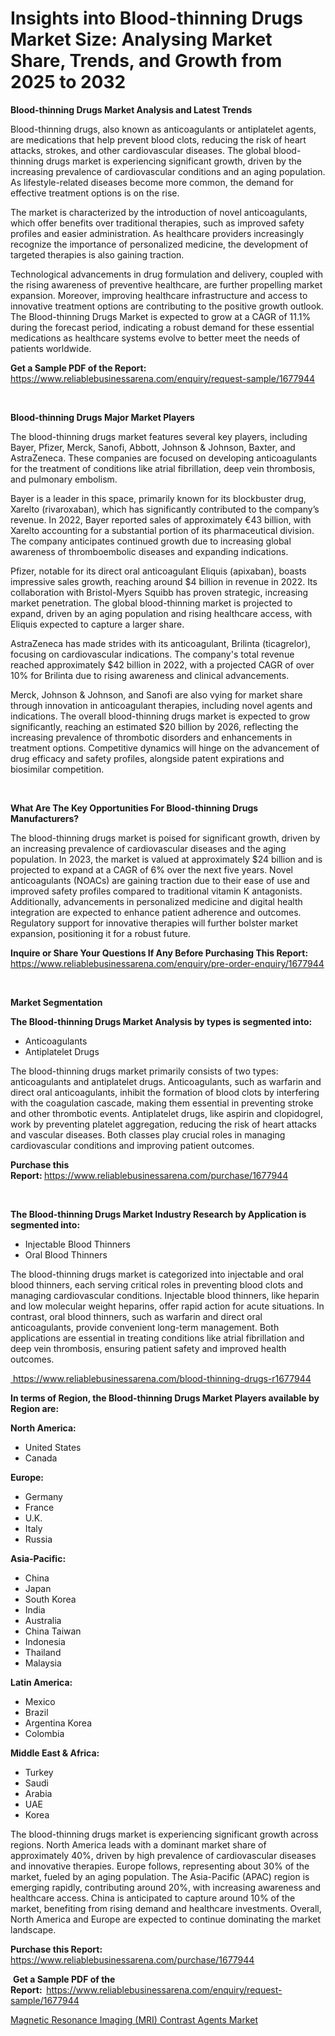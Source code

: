 <p><h1>Insights into Blood-thinning Drugs Market Size: Analysing Market Share, Trends, and Growth from 2025 to 2032</h1></p><p><strong>Blood-thinning Drugs Market Analysis and Latest Trends</strong></p>
<p><p>Blood-thinning drugs, also known as anticoagulants or antiplatelet agents, are medications that help prevent blood clots, reducing the risk of heart attacks, strokes, and other cardiovascular diseases. The global blood-thinning drugs market is experiencing significant growth, driven by the increasing prevalence of cardiovascular conditions and an aging population. As lifestyle-related diseases become more common, the demand for effective treatment options is on the rise.</p><p>The market is characterized by the introduction of novel anticoagulants, which offer benefits over traditional therapies, such as improved safety profiles and easier administration. As healthcare providers increasingly recognize the importance of personalized medicine, the development of targeted therapies is also gaining traction. </p><p>Technological advancements in drug formulation and delivery, coupled with the rising awareness of preventive healthcare, are further propelling market expansion. Moreover, improving healthcare infrastructure and access to innovative treatment options are contributing to the positive growth outlook. The Blood-thinning Drugs Market is expected to grow at a CAGR of 11.1% during the forecast period, indicating a robust demand for these essential medications as healthcare systems evolve to better meet the needs of patients worldwide.</p></p>
<p><strong>Get a Sample PDF of the Report:&nbsp;</strong> <a href="https://www.reliablebusinessarena.com/enquiry/request-sample/1677944?utm_campaign=3553&utm_medium=2&utm_source=Github&utm_content=ia&utm_term=25032025&utm_id=blood-thinning-drugs">https://www.reliablebusinessarena.com/enquiry/request-sample/1677944</a></p>
<p>&nbsp;</p>
<p><strong>Blood-thinning Drugs Major Market Players</strong></p>
<p><p>The blood-thinning drugs market features several key players, including Bayer, Pfizer, Merck, Sanofi, Abbott, Johnson & Johnson, Baxter, and AstraZeneca. These companies are focused on developing anticoagulants for the treatment of conditions like atrial fibrillation, deep vein thrombosis, and pulmonary embolism.</p><p>Bayer is a leader in this space, primarily known for its blockbuster drug, Xarelto (rivaroxaban), which has significantly contributed to the company’s revenue. In 2022, Bayer reported sales of approximately €43 billion, with Xarelto accounting for a substantial portion of its pharmaceutical division. The company anticipates continued growth due to increasing global awareness of thromboembolic diseases and expanding indications.</p><p>Pfizer, notable for its direct oral anticoagulant Eliquis (apixaban), boasts impressive sales growth, reaching around $4 billion in revenue in 2022. Its collaboration with Bristol-Myers Squibb has proven strategic, increasing market penetration. The global blood-thinning market is projected to expand, driven by an aging population and rising healthcare access, with Eliquis expected to capture a larger share.</p><p>AstraZeneca has made strides with its anticoagulant, Brilinta (ticagrelor), focusing on cardiovascular indications. The company's total revenue reached approximately $42 billion in 2022, with a projected CAGR of over 10% for Brilinta due to rising awareness and clinical advancements.</p><p>Merck, Johnson & Johnson, and Sanofi are also vying for market share through innovation in anticoagulant therapies, including novel agents and indications. The overall blood-thinning drugs market is expected to grow significantly, reaching an estimated $20 billion by 2026, reflecting the increasing prevalence of thrombotic disorders and enhancements in treatment options. Competitive dynamics will hinge on the advancement of drug efficacy and safety profiles, alongside patent expirations and biosimilar competition.</p></p>
<p>&nbsp;</p>
<p><strong>What Are The Key Opportunities For Blood-thinning Drugs Manufacturers?</strong></p>
<p><p>The blood-thinning drugs market is poised for significant growth, driven by an increasing prevalence of cardiovascular diseases and the aging population. In 2023, the market is valued at approximately $24 billion and is projected to expand at a CAGR of 6% over the next five years. Novel anticoagulants (NOACs) are gaining traction due to their ease of use and improved safety profiles compared to traditional vitamin K antagonists. Additionally, advancements in personalized medicine and digital health integration are expected to enhance patient adherence and outcomes. Regulatory support for innovative therapies will further bolster market expansion, positioning it for a robust future.</p></p>
<p><strong>Inquire or Share Your Questions If Any Before Purchasing This Report:</strong> <a href="https://www.reliablebusinessarena.com/enquiry/pre-order-enquiry/1677944?utm_campaign=3553&utm_medium=2&utm_source=Github&utm_content=ia&utm_term=25032025&utm_id=blood-thinning-drugs">https://www.reliablebusinessarena.com/enquiry/pre-order-enquiry/1677944</a></p>
<p>&nbsp;</p>
<p><strong>Market Segmentation</strong></p>
<p><strong>The Blood-thinning Drugs Market Analysis by types is segmented into:</strong></p>
<p><ul><li>Anticoagulants</li><li>Antiplatelet Drugs</li></ul></p>
<p><p>The blood-thinning drugs market primarily consists of two types: anticoagulants and antiplatelet drugs. Anticoagulants, such as warfarin and direct oral anticoagulants, inhibit the formation of blood clots by interfering with the coagulation cascade, making them essential in preventing stroke and other thrombotic events. Antiplatelet drugs, like aspirin and clopidogrel, work by preventing platelet aggregation, reducing the risk of heart attacks and vascular diseases. Both classes play crucial roles in managing cardiovascular conditions and improving patient outcomes.</p></p>
<p><strong>Purchase this Report:&nbsp;</strong><a href="https://www.reliablebusinessarena.com/purchase/1677944?utm_campaign=3553&utm_medium=2&utm_source=Github&utm_content=ia&utm_term=25032025&utm_id=blood-thinning-drugs">https://www.reliablebusinessarena.com/purchase/1677944</a></p>
<p>&nbsp;</p>
<p><strong>The Blood-thinning Drugs Market Industry Research by Application is segmented into:</strong></p>
<p><ul><li>Injectable Blood Thinners</li><li>Oral Blood Thinners</li></ul></p>
<p><p>The blood-thinning drugs market is categorized into injectable and oral blood thinners, each serving critical roles in preventing blood clots and managing cardiovascular conditions. Injectable blood thinners, like heparin and low molecular weight heparins, offer rapid action for acute situations. In contrast, oral blood thinners, such as warfarin and direct oral anticoagulants, provide convenient long-term management. Both applications are essential in treating conditions like atrial fibrillation and deep vein thrombosis, ensuring patient safety and improved health outcomes.</p></p>
<p><a href="https://www.reliablebusinessarena.com/blood-thinning-drugs-r1677944?utm_campaign=3553&utm_medium=2&utm_source=Github&utm_content=ia&utm_term=25032025&utm_id=blood-thinning-drugs">&nbsp;https://www.reliablebusinessarena.com/blood-thinning-drugs-r1677944</a></p>
<p><strong>In terms of Region, the Blood-thinning Drugs Market Players available by Region are:</strong></p>
<p>
    <p> <strong> North America: </strong>
        <ul>
            <li>United States</li>
            <li>Canada</li>
        </ul>
        </p> 
    <p> <strong> Europe: </strong>
        <ul>
            <li>Germany</li>
            <li>France</li>
            <li>U.K.</li>
            <li>Italy</li>
            <li>Russia</li>
        </ul>
        </p> 
    <p> <strong> Asia-Pacific: </strong>
        <ul>
            <li>China</li>
            <li>Japan</li>
            <li>South Korea</li>
            <li>India</li>
            <li>Australia</li>
            <li>China Taiwan</li>
            <li>Indonesia</li>
            <li>Thailand</li>
            <li>Malaysia</li>
        </ul>
        </p> 
    <p> <strong> Latin America: </strong>
        <ul>
            <li>Mexico</li>
            <li>Brazil</li>
            <li>Argentina Korea</li>
            <li>Colombia</li>
        </ul>
        </p> 
    <p> <strong> Middle East & Africa: </strong>
        <ul>
            <li>Turkey</li>
            <li>Saudi</li>
            <li>Arabia</li>
            <li>UAE</li>
            <li>Korea</li>
        </ul>
    </p>
    </p>
<p><p>The blood-thinning drugs market is experiencing significant growth across regions. North America leads with a dominant market share of approximately 40%, driven by high prevalence of cardiovascular diseases and innovative therapies. Europe follows, representing about 30% of the market, fueled by an aging population. The Asia-Pacific (APAC) region is emerging rapidly, contributing around 20%, with increasing awareness and healthcare access. China is anticipated to capture around 10% of the market, benefiting from rising demand and healthcare investments. Overall, North America and Europe are expected to continue dominating the market landscape.</p></p>
<p><strong>Purchase this Report: </strong><a href="https://www.reliablebusinessarena.com/purchase/1677944?utm_campaign=3553&utm_medium=2&utm_source=Github&utm_content=ia&utm_term=25032025&utm_id=blood-thinning-drugs">https://www.reliablebusinessarena.com/purchase/1677944</a></p>
<p>&nbsp;<strong>Get a Sample PDF of the Report:&nbsp;&nbsp;</strong><a href="https://www.reliablebusinessarena.com/enquiry/request-sample/1677944?utm_campaign=3553&utm_medium=2&utm_source=Github&utm_content=ia&utm_term=25032025&utm_id=blood-thinning-drugs">https://www.reliablebusinessarena.com/enquiry/request-sample/1677944</a></p>
<p><strong></strong></p>
<p><p><a href="https://github.com/seibttullyjh/Market-Research-Report-List-1/blob/main/magnetic-resonance-imaging-mri-contrast-agents-market.md?utm_campaign=3553&utm_medium=2&utm_source=Github&utm_content=ia&utm_term=25032025&utm_id=blood-thinning-drugs">Magnetic Resonance Imaging (MRI) Contrast Agents Market</a></p></p>
